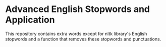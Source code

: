 # Advanced English Stopwords and Application
 This repository contains extra words except for nltk library's English stopwords and a function that removes these stopwords and punctuations.
